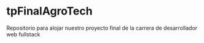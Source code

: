 # tpFinalAgroTech
Repositorio para alojar nuestro proyecto final de la carrera de desarrollador web fullstack
